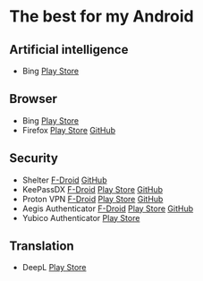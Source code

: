# The best for my Android
## Artificial intelligence
- Bing [Play Store](https://play.google.com/store/apps/details?id=com.microsoft.bing)
## Browser
- Bing [Play Store](https://play.google.com/store/apps/details?id=com.microsoft.bing)
- Firefox [Play Store](https://play.google.com/store/apps/dev?id=7083182635971239206) [GitHub](https://github.com/mozilla-mobile/firefox-android)
## Security
- Shelter [F-Droid](https://f-droid.org/packages/net.typeblog.shelter/) [GitHub](https://github.com/PeterCxy/Shelter)
- KeePassDX [F-Droid](https://f-droid.org/packages/com.kunzisoft.keepass.libre/) [Play Store](https://play.google.com/store/apps/details?id=com.kunzisoft.keepass.free) [GitHub](https://github.com/Kunzisoft/KeePassDX)
- Proton VPN [F-Droid](https://f-droid.org/en/packages/ch.protonvpn.android/) [Play Store](https://play.google.com/store/apps/details?id=ch.protonvpn.android) [GitHub](https://github.com/ProtonVPN/android-app)
- Aegis Authenticator [F-Droid](https://f-droid.org/en/packages/com.beemdevelopment.aegis/) [Play Store](https://play.google.com/store/apps/details?id=com.beemdevelopment.aegis) [GitHub](https://github.com/beemdevelopment/Aegis)
- Yubico Authenticator [Play Store](https://play.google.com/store/apps/details?id=com.yubico.yubioath)
## Translation
- DeepL [Play Store](https://play.google.com/store/apps/details?id=com.deepl.mobiletranslator)
